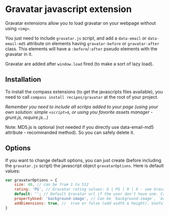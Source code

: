 # Gravatar javascript extension

Gravatar extensions allow you to load gravatar on your webpage without using `<img>`.

You just need to include `gravatar.js` script, and add a `data-email` or `data-email-md5` attribute on elements having `gravatar-before` or `gravatar-after` class. This elements will have a `:before`/`:after` pseudo elements with the gravatar in it.

Gravatar are added after `window.load` fired (to make a sort of lazy load).

## Installation

To install the compass extensions (to get the javascripts files available), you need to call `compass install recipes/gravatar` at the root of your project.

*Remember you need to include all scritps added to your page (using your own solution: simple `<script>`s, or using you favorite assets manager - grunt.js, require.js...)*

Note: MD5.js is optional (not needed if you directly use data-email-md5 attribute - recommanded method). So you can safely delete it.

## Options

If you want to change default options, you can just create (before including the `gravatar.js` script) the javascript object `gravatarOptions`.
Here is default values:
```js
var gravatarOptions = {
    size: 48, // can be from 1 to 512
    rating: 'PG', // Gravatar rating values: G | PG | R | X - see Gravatar doc for more info
    default: ''; // Default Gravatar url if the user don't have one. Can be an url or a Gravatar value like 404 | mm | identicon | monsterid | wavatar
    propertyUsed: 'background-image', // Can be `background-image`, `background`, or `content`since the value is an `url(…)`
    addDimensions: true, //  true or false (add width & height). Usefull if you use background property. In this case, remember to add content: "";
}
```